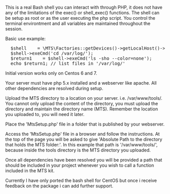 This is a real Bash shell you can interact with through PHP, it does not have any of the limitations of the exec() or shell_exec() functions. The shell can be setup as root or as the user executing the php script. You control the terminal environtment and all variables are maintained throughout the session.

Basic use example:

<pre>
  $shell    = \MTS\Factories::getDevices()->getLocalHost()->getShell('bash', true);
  $shell->exeCmd('cd /var/log/');
  $return1    = $shell->exeCmd('ls -sho --color=none');
  echo $return1; // list files in '/var/log/'
</pre>
Initial version works only on Centos 6 and 7.

Your server must have php 5.x installed and a webserver like apache. All other dependencies are resolved during setup.

Upload the MTS directory to a location on your server. i.e. /var/www/tools/. 
You cannot only upload the content of the directory, you must upload the directory and maintain the directory name (MTS).
Remember the location you uploaded to, you will need it later.

Place the 'MtsSetup.php' file in a folder that is published by your webserver.

Access the 'MtsSetup.php' file in a browser and follow the instructions. 
At the top of the page you will be asked to give 'Absolute Path to the directory that holds the MTS folder:'.
In this example that path is '/var/www/tools/', because inside the tools directory is the MTS directory you uploaded.

Once all dependencies have been resolved you will be provided a path that should be included in your
project whenever you wish to call a function included in the MTS kit.

Currently I have only ported the bash shell for CentOS but once i receive feedback on the package i can add further support.
